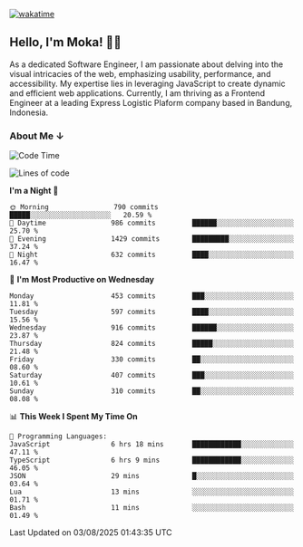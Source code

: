 [![wakatime](https://wakatime.com/badge/user/af9abd23-dba3-4dbe-973c-b045a9417a55.svg?style=social)](https://wakatime.com/@af9abd23-dba3-4dbe-973c-b045a9417a55)
## Hello, I'm Moka! 👋🏼


As a dedicated Software Engineer, I am passionate about delving into the visual intricacies of the web, emphasizing usability, performance, and accessibility. My expertise lies in leveraging JavaScript to create dynamic and efficient web applications. Currently, I am thriving as a Frontend Engineer at a leading Express Logistic Plaform company based in Bandung, Indonesia.

### About Me ↓

<!--START_SECTION:waka-->
![Code Time](http://img.shields.io/badge/Code%20Time-12%2C432%20hrs%2015%20mins-blue)

![Lines of code](https://img.shields.io/badge/From%20Hello%20World%20I%27ve%20Written-9.6%20million%20lines%20of%20code-blue)

**I'm a Night 🦉** 

```text
🌞 Morning                790 commits         █████░░░░░░░░░░░░░░░░░░░░   20.59 % 
🌆 Daytime                986 commits         ██████░░░░░░░░░░░░░░░░░░░   25.70 % 
🌃 Evening                1429 commits        █████████░░░░░░░░░░░░░░░░   37.24 % 
🌙 Night                  632 commits         ████░░░░░░░░░░░░░░░░░░░░░   16.47 % 
```
📅 **I'm Most Productive on Wednesday** 

```text
Monday                   453 commits         ███░░░░░░░░░░░░░░░░░░░░░░   11.81 % 
Tuesday                  597 commits         ████░░░░░░░░░░░░░░░░░░░░░   15.56 % 
Wednesday                916 commits         ██████░░░░░░░░░░░░░░░░░░░   23.87 % 
Thursday                 824 commits         █████░░░░░░░░░░░░░░░░░░░░   21.48 % 
Friday                   330 commits         ██░░░░░░░░░░░░░░░░░░░░░░░   08.60 % 
Saturday                 407 commits         ███░░░░░░░░░░░░░░░░░░░░░░   10.61 % 
Sunday                   310 commits         ██░░░░░░░░░░░░░░░░░░░░░░░   08.08 % 
```


📊 **This Week I Spent My Time On** 

```text
💬 Programming Languages: 
JavaScript               6 hrs 18 mins       ████████████░░░░░░░░░░░░░   47.11 % 
TypeScript               6 hrs 9 mins        ████████████░░░░░░░░░░░░░   46.05 % 
JSON                     29 mins             █░░░░░░░░░░░░░░░░░░░░░░░░   03.64 % 
Lua                      13 mins             ░░░░░░░░░░░░░░░░░░░░░░░░░   01.71 % 
Bash                     11 mins             ░░░░░░░░░░░░░░░░░░░░░░░░░   01.49 % 
```


 Last Updated on 03/08/2025 01:43:35 UTC
<!--END_SECTION:waka-->

